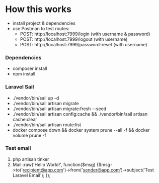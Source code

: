 # How this works
* install project & dependencies
* use Postman to test routes:  
  * POST: http://localhost:7999/login (with username & password)  
  * POST: http://localhost:7999/logout (with username)  
  * POST: http://localhost:7999/password-reset (with username) 

### Dependencies
- composer install
- npm install

### Laravel Sail
- ./vendor/bin/sail up -d  
- ./vendor/bin/sail artisan migrate  
- ./vendor/bin/sail artisan migrate:fresh --seed  
- ./vendor/bin/sail artisan config:cache && ./vendor/bin/sail artisan cache:clear 
- ./vendor/bin/sail artisan route:list  
- docker compose down && docker system prune --all -f && docker volume prune -f  

### Test email
1. php artisan tinker  
2. Mail::raw('Hello World!', function($msg) {$msg->to('recipient@app.com')->from('sender@app.com')->subject('Test Laravel Email'); });  
